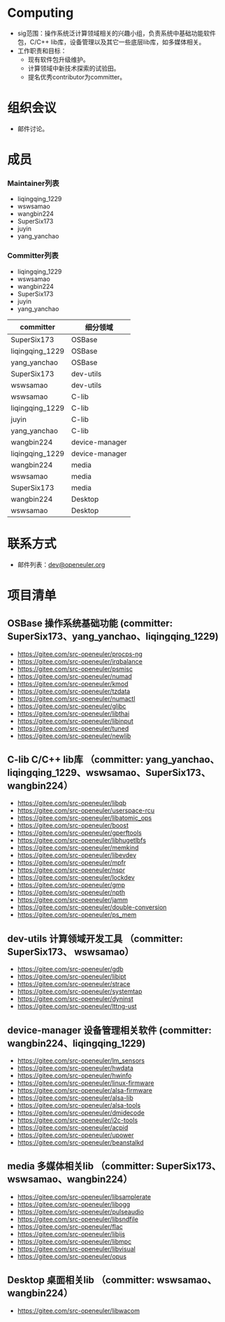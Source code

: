 # Computing

- sig范围：操作系统泛计算领域相关的兴趣小组，负责系统中基础功能软件包，C/C++ lib库，设备管理以及其它一些底层lib库，如多媒体相关。
- 工作职责和目标：
    - 现有软件包升级维护。
    - 计算领域中新技术探索的试验田。
    - 提名优秀contributor为committer。

# 组织会议

- 邮件讨论。


# 成员

### Maintainer列表

- liqingqing_1229
- wswsamao
- wangbin224
- SuperSix173
- juyin
- yang_yanchao

### Committer列表

- liqingqing_1229
- wswsamao
- wangbin224
- SuperSix173
- juyin
- yang_yanchao

committer | 细分领域
------ | ------
SuperSix173 | OSBase
liqingqing_1229 | OSBase
yang_yanchao | OSBase
SuperSix173 | dev-utils
wswsamao | dev-utils
wswsamao | C-lib
liqingqing_1229 | C-lib
juyin | C-lib
yang_yanchao | C-lib
wangbin224 | device-manager
liqingqing_1229 | device-manager
wangbin224 | media
wswsamao | media
SuperSix173 | media
wangbin224 | Desktop
wswsamao | Desktop

# 联系方式

- 邮件列表：dev@openeuler.org

# 项目清单

## OSBase 操作系统基础功能   (committer: SuperSix173、yang_yanchao、liqingqing_1229)
  - https://gitee.com/src-openeuler/procps-ng
  - https://gitee.com/src-openeuler/irqbalance
  - https://gitee.com/src-openeuler/psmisc
  - https://gitee.com/src-openeuler/numad
  - https://gitee.com/src-openeuler/kmod
  - https://gitee.com/src-openeuler/tzdata
  - https://gitee.com/src-openeuler/numactl
  - https://gitee.com/src-openeuler/glibc
  - https://gitee.com/src-openeuler/libthai 
  - https://gitee.com/src-openeuler/libinput
  - https://gitee.com/src-openeuler/tuned
  - https://gitee.com/src-openeuler/newlib

## C-lib C/C++ lib库   （committer: yang_yanchao、liqingqing_1229、wswsamao、SuperSix173、wangbin224）
  - https://gitee.com/src-openeuler/libqb
  - https://gitee.com/src-openeuler/userspace-rcu
  - https://gitee.com/src-openeuler/libatomic_ops
  - https://gitee.com/src-openeuler/boost
  - https://gitee.com/src-openeuler/gperftools
  - https://gitee.com/src-openeuler/libhugetlbfs
  - https://gitee.com/src-openeuler/memkind
  - https://gitee.com/src-openeuler/libevdev
  - https://gitee.com/src-openeuler/mpfr
  - https://gitee.com/src-openeuler/nspr
  - https://gitee.com/src-openeuler/lockdev
  - https://gitee.com/src-openeuler/gmp
  - https://gitee.com/src-openeuler/npth
  - https://gitee.com/src-openeuler/jamm
  - https://gitee.com/src-openeuler/double-conversion
  - https://gitee.com/src-openeuler/ps_mem

## dev-utils 计算领域开发工具  （committer: SuperSix173、 wswsamao）
  - https://gitee.com/src-openeuler/gdb
  - https://gitee.com/src-openeuler/libipt
  - https://gitee.com/src-openeuler/strace
  - https://gitee.com/src-openeuler/systemtap
  - https://gitee.com/src-openeuler/dyninst         
  - https://gitee.com/src-openeuler/lttng-ust  
     
## device-manager 设备管理相关软件   (committer: wangbin224、liqingqing_1229)
  - https://gitee.com/src-openeuler/lm_sensors
  - https://gitee.com/src-openeuler/hwdata
  - https://gitee.com/src-openeuler/hwinfo
  - https://gitee.com/src-openeuler/linux-firmware
  - https://gitee.com/src-openeuler/alsa-firmware
  - https://gitee.com/src-openeuler/alsa-lib
  - https://gitee.com/src-openeuler/alsa-tools
  - https://gitee.com/src-openeuler/dmidecode
  - https://gitee.com/src-openeuler/i2c-tools
  - https://gitee.com/src-openeuler/acpid
  - https://gitee.com/src-openeuler/upower
  - https://gitee.com/src-openeuler/beanstalkd

## media 多媒体相关lib   （committer: SuperSix173、 wswsamao、wangbin224）
  - https://gitee.com/src-openeuler/libsamplerate
  - https://gitee.com/src-openeuler/libogg
  - https://gitee.com/src-openeuler/pulseaudio
  - https://gitee.com/src-openeuler/libsndfile
  - https://gitee.com/src-openeuler/flac
  - https://gitee.com/src-openeuler/libijs
  - https://gitee.com/src-openeuler/libmpc
  - https://gitee.com/src-openeuler/libvisual
  - https://gitee.com/src-openeuler/opus

## Desktop 桌面相关lib  （committer: wswsamao、wangbin224）
  - https://gitee.com/src-openeuler/libwacom
